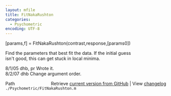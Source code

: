 ```yaml
---
layout: mfile
title: FitNakaRushton
categories:
  - Psychometric
encoding: UTF-8
---
```


[params,f] = FitNakaRushton(contrast,response,[params0])  

Find the parameters that best fit the data.  If the initial guess  
isn't good, this can get stuck in local minima.  

8/1/05    dhb, pr     Wrote it.  
8/2/07    dhb         Change argument order.  


<div class="code_header" style="text-align:right;">
  <span style="float:left;">Path&nbsp;&nbsp;</span> <span class="counter">Retrieve <a href=
  "https://raw.github.com/Psychtoolbox-3/Psychtoolbox-3/beta/./Psychometric/FitNakaRushton.m">current version from GitHub</a> | View <a href=
  "https://github.com/Psychtoolbox-3/Psychtoolbox-3/commits/beta/./Psychometric/FitNakaRushton.m">changelog</a></span>
</div>
<div class="code">
  <code>./Psychometric/FitNakaRushton.m</code>
</div>
